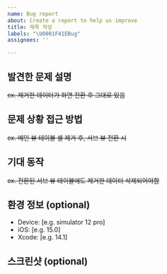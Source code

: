 ```yaml
---
name: Bug report
about: Create a report to help us improve
title: 제목 작성
labels: "\U0001F41EBug"
assignees: ''

---
```


## 발견한 문제 설명
~~ex. 제거한 데이터가 화면 전환 후 그대로 있음~~

## 문제 상황 접근 방법
~~ex. 메인 뷰 테이블 셀 제거 후, 서브 뷰 전환 시~~

## 기대 동작 
~~ex. 전환된 서브 뷰 테이블에도 제거한 데이터 삭제되어야함~~

## 환경 정보 (optional)
- Device: [e.g. simulator 12 pro]
- iOS: [e.g. 15.0]
- Xcode: [e.g. 14.1]

## 스크린샷 (optional)

